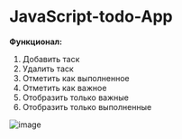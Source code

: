 # JavaScript-todo-App

**Функционал:**

1. Добавить таск
2. Удалить таск
3. Отметить как выполненное
4. Отметить как важное
5. Отобразить только важные
6. Отобразить только выполненные

![image](https://github.com/Unagimaki/JavaScript-todo-App/assets/134698209/1e16caf0-2119-4360-a6aa-4bd5e43f75b5)
